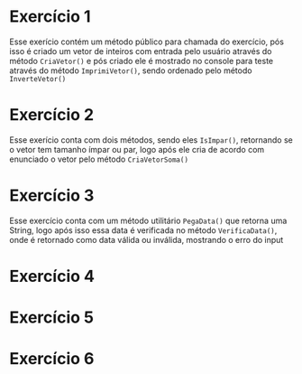 # Exercício 1

Esse exerício contém um método público para chamada do exercício, pós isso é criado um vetor de inteiros com entrada pelo usuário através do método `CriaVetor()` e pós criado ele é mostrado no console para teste através do método `ImprimiVetor()`, sendo ordenado pelo método `InverteVetor()`

# Exercício 2

Esse exerício conta com dois métodos, sendo eles `IsImpar()`, retornando se o vetor tem tamanho ímpar ou par, logo após ele cria de acordo com enunciado o vetor pelo método `CriaVetorSoma()`

# Exercício 3

Esse exercício conta com um método utilitário `PegaData()` que retorna uma String, logo após isso essa data é verificada no método `VerificaData()`, onde é retornado como data válida ou inválida, mostrando o erro do input

# Exercício 4

# Exercício 5

# Exercício 6


